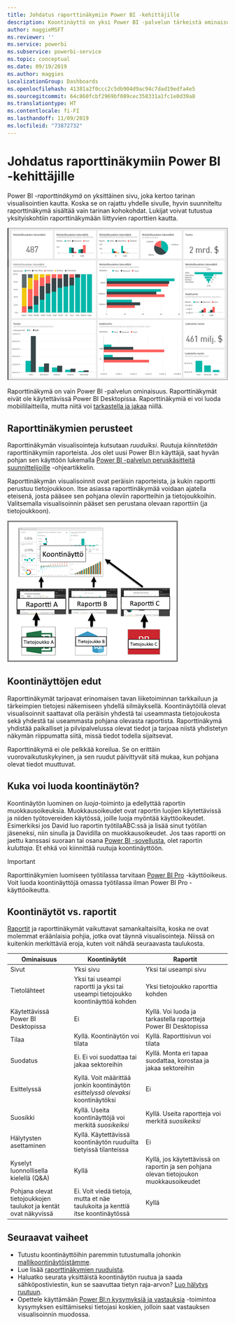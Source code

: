 ```yaml
---
title: Johdatus raporttinäkymiin Power BI -kehittäjille
description: Koontinäyttö on yksi Power BI -palvelun tärkeistä ominaisuuksista. Raporttinäkymä on yksittäinen sivu, jossa kerrotaan tarina visualisointien kautta.
author: maggieMSFT
ms.reviewer: ''
ms.service: powerbi
ms.subservice: powerbi-service
ms.topic: conceptual
ms.date: 09/19/2019
ms.author: maggies
LocalizationGroup: Dashboards
ms.openlocfilehash: 41381a2f0ccc2c5db904d9ac94c7dad19edfa4e5
ms.sourcegitcommit: 64c860fcbf2969bf089cec358331a1fc1e0d39a8
ms.translationtype: HT
ms.contentlocale: fi-FI
ms.lasthandoff: 11/09/2019
ms.locfileid: "73872732"
---
```

# <a name="introduction-to-dashboards-for-power-bi-designers"></a>Johdatus raporttinäkymiin Power BI -kehittäjille

Power BI -*raporttinäkymä* on yksittäinen sivu, joka kertoo tarinan visualisointien kautta. Koska se on rajattu yhdelle sivulle, hyvin suunniteltu raporttinäkymä sisältää vain tarinan kohokohdat. Lukijat voivat tutustua yksityiskohtiin raporttinäkymään liittyvien raporttien kautta.

![Koontinäyttö](media/service-dashboards/power-bi-dashboard2.png)

Raporttinäkymä on vain Power BI -palvelun ominaisuus. Raporttinäkymät eivät ole käytettävissä Power BI Desktopissa. Raporttinäkymiä ei voi luoda mobiililaitteilla, mutta niitä voi [tarkastella ja jakaa](mobile-apps-view-dashboard.md) niillä.

## <a name="dashboard-basics"></a>Raporttinäkymien perusteet 

Raporttinäkymän visualisointeja kutsutaan *ruuduiksi*. Ruutuja *kiinnitetään* raporttinäkymiin raporteista. Jos olet uusi Power BI:n käyttäjä, saat hyvän pohjan sen käyttöön lukemalla [Power BI -palvelun peruskäsitteitä suunnittelijoille](service-basic-concepts.md) -ohjeartikkelin.

Raporttinäkymän visualisoinnit ovat peräisin raporteista, ja kukin raportti perustuu tietojoukkoon. Itse asiassa raporttinäkymää voidaan ajatella eteisenä, josta pääsee sen pohjana oleviin raportteihin ja tietojoukkoihin. Valitsemalla visualisoinnin pääset sen perustana olevaan raporttiin (ja tietojoukkoon).

![Kaavio, jossa näkyy koontinäyttöjen, raporttien ja tietojoukkojen välinen suhde](media/service-dashboards/power-bi-diagram.png)

## <a name="advantages-of-dashboards"></a>Koontinäyttöjen edut
Raporttinäkymät tarjoavat erinomaisen tavan liiketoiminnan tarkkailuun ja tärkeimpien tietojesi näkemiseen yhdellä silmäyksellä. Koontinäytöillä olevat visualisoinnit saattavat olla peräisin yhdestä tai useammasta tietojoukosta sekä yhdestä tai useammasta pohjana olevasta raportista. Raporttinäkymä yhdistää paikalliset ja pilvipalvelussa olevat tiedot ja tarjoaa niistä yhdistetyn näkymän riippumatta siitä, missä tiedot todella sijaitsevat.

Raporttinäkymä ei ole pelkkää koreilua. Se on erittäin vuorovaikutuskykyinen, ja sen ruudut päivittyvät sitä mukaa, kun pohjana olevat tiedot muuttuvat.

## <a name="who-can-create-a-dashboard"></a>Kuka voi luoda koontinäytön?
Koontinäytön luominen on *luoja*-toiminto ja edellyttää raportin muokkausoikeuksia. Muokkausoikeudet ovat raportin luojien käytettävissä ja niiden työtovereiden käytössä, joille luoja myöntää käyttöoikeudet. Esimerkiksi jos David luo raportin työtilaABC:ssä ja lisää sinut työtilan jäseneksi, niin sinulla ja Davidilla on muokkausoikeudet. Jos taas raportti on jaettu kanssasi suoraan tai osana [Power BI -sovellusta](service-create-distribute-apps.md), olet raportin *kuluttaja*. Et ehkä voi kiinnittää ruutuja koontinäyttöön. 

> [!IMPORTANT]
> Raporttinäkymien luomiseen työtilassa tarvitaan [Power BI Pro](service-free-vs-pro.md) -käyttöoikeus. Voit luoda koontinäyttöjä omassa työtilassa ilman Power BI Pro -käyttöoikeutta.


## <a name="dashboards-versus-reports"></a>Koontinäytöt vs. raportit
[Raportit](service-reports.md) ja raporttinäkymät vaikuttavat samankaltaisilta, koska ne ovat molemmat eräänlaisia pohjia, jotka ovat täynnä visualisointeja. Niissä on kuitenkin merkittäviä eroja, kuten voit nähdä seuraavasta taulukosta.

| **Ominaisuus** | **Koontinäytöt** | **Raportit** |
| --- | --- | --- |
| Sivut |Yksi sivu |Yksi tai useampi sivu |
| Tietolähteet |Yksi tai useampi raportti ja yksi tai useampi tietojoukko koontinäyttöä kohden |Yksi tietojoukko raporttia kohden |
| Käytettävissä Power BI Desktopissa |Ei | Kyllä. Voi luoda ja tarkastella raportteja Power BI Desktopissa |
| Tilaa |Kyllä. Koontinäytön voi tilata |Kyllä. Raporttisivun voi tilata |
| Suodatus |Ei. Ei voi suodattaa tai jakaa sektoreihin |Kyllä. Monta eri tapaa suodattaa, korostaa ja jakaa sektoreihin |
| Esittelyssä |Kyllä. Voit määrittää jonkin koontinäytön *esittelyssä olevaksi* koontinäytöksi |Ei |
| Suosikki | Kyllä. Useita koontinäyttöjä voi merkitä *suosikeiksi* | Kyllä. Useita raportteja voi merkitä *suosikeiksi*
| Hälytysten asettaminen |Kyllä. Käytettävissä koontinäytön ruuduilta tietyissä tilanteissa |Ei |
| Kyselyt luonnollisella kielellä (Q&A) |Kyllä | Kyllä, jos käytettävissä on raportin ja sen pohjana olevan tietojoukon muokkausoikeudet |
| Pohjana olevat tietojoukkojen taulukot ja kentät ovat näkyvissä |Ei. Voit viedä tietoja, mutta et näe taulukoita ja kenttiä itse koontinäytössä |Kyllä |


## <a name="next-steps"></a>Seuraavat vaiheet
* Tutustu koontinäyttöihin paremmin tutustumalla johonkin [mallikoontinäytöistämme](sample-tutorial-connect-to-the-samples.md).
* Lue lisää [raporttinäkymien ruuduista](service-dashboard-tiles.md).
* Haluatko seurata yksittäistä koontinäytön ruutua ja saada sähköpostiviestin, kun se saavuttaa tietyn raja-arvon? [Luo hälytys ruutuun](service-set-data-alerts.md).
* Opettele käyttämään [Power BI:n kysymyksiä ja vastauksia](power-bi-tutorial-q-and-a.md) -toimintoa kysymyksen esittämiseksi tietojasi koskien, jolloin saat vastauksen visualisoinnin muodossa.
